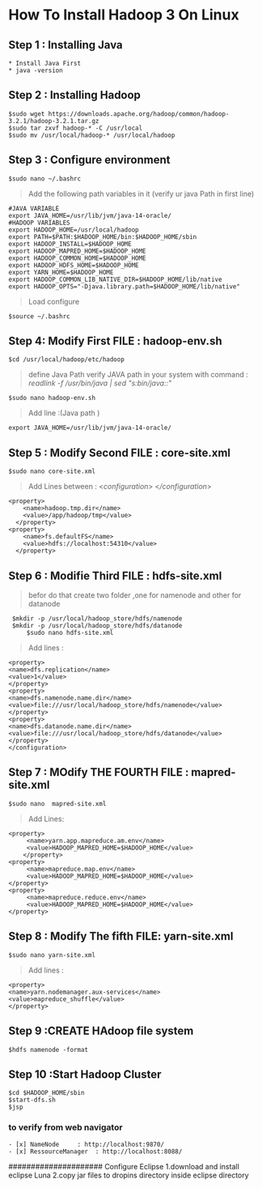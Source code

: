 # How To Install Hadoop 3 On Linux


## Step 1 : Installing Java
	* Install Java First
	* java -version

## Step 2 : Installing Hadoop
	$sudo wget https://downloads.apache.org/hadoop/common/hadoop-3.2.1/hadoop-3.2.1.tar.gz
	$sudo tar zxvf hadoop-* -C /usr/local
	$sudo mv /usr/local/hadoop-* /usr/local/hadoop
	

## Step 3 :  Configure environment
	$sudo nano ~/.bashrc
> Add the following path variables in it (verify ur java Path in first line)
    	
	#JAVA VARIABLE
	export JAVA_HOME=/usr/lib/jvm/java-14-oracle/
	#HADOOP VARIABLES
	export HADOOP_HOME=/usr/local/hadoop
	export PATH=$PATH:$HADOOP_HOME/bin:$HADOOP_HOME/sbin
	export HADOOP_INSTALL=$HADOOP_HOME
	export HADOOP_MAPRED_HOME=$HADOOP_HOME
	export HADOOP_COMMON_HOME=$HADOOP_HOME
	export HADOOP_HDFS_HOME=$HADOOP_HOME
	export YARN_HOME=$HADOOP_HOME
	export HADOOP_COMMON_LIB_NATIVE_DIR=$HADOOP_HOME/lib/native
	export HADOOP_OPTS="-Djava.library.path=$HADOOP_HOME/lib/native"
	

> Load configure

	$source ~/.bashrc
		
## Step 4:  Modify First FILE : hadoop-env.sh
	$cd /usr/local/hadoop/etc/hadoop
 > define Java Path 
 > verify JAVA path in your system with command :  *readlink -f /usr/bin/java | sed "s:bin/java::"*

	$sudo nano hadoop-env.sh
  > Add line :(Java path )
  
  	export JAVA_HOME=/usr/lib/jvm/java-14-oracle/

## Step 5 : Modify Second FILE : core-site.xml 
	$sudo nano core-site.xml
> Add Lines between : <*configuration*>  <*/configuration*>

	<property>
	    <name>hadoop.tmp.dir</name>
	    <value>/app/hadoop/tmp</value>
	  </property>
	<property>
	    <name>fs.defaultFS</name>
	    <value>hdfs://localhost:54310</value>
	  </property>

## Step 6 : Modifie Third FILE : hdfs-site.xml
> befor do that create two folder ,one for namenode and other for datanode
	 
	 $mkdir -p /usr/local/hadoop_store/hdfs/namenode
	 $mkdir -p /usr/local/hadoop_store/hdfs/datanode
         $sudo nano hdfs-site.xml
> Add lines :

	<property>
	<name>dfs.replication</name>
	<value>1</value>
	</property>
	<property>
	<name>dfs.namenode.name.dir</name>
	<value>file:///usr/local/hadoop_store/hdfs/namenode</value>
	</property>
	<property>
	<name>dfs.datanode.name.dir</name>
	<value>file:///usr/local/hadoop_store/hdfs/datanode</value>
	</property>
	</configuration>

## Step 7 : MOdify THE FOURTH FILE : mapred-site.xml
	$sudo nano  mapred-site.xml
> Add Lines:

	<property>
		 <name>yarn.app.mapreduce.am.env</name>
		 <value>HADOOP_MAPRED_HOME=$HADOOP_HOME</value>
		</property>
	<property>
		 <name>mapreduce.map.env</name>
		 <value>HADOOP_MAPRED_HOME=$HADOOP_HOME</value>
	</property>
	<property>
		 <name>mapreduce.reduce.env</name>
		 <value>HADOOP_MAPRED_HOME=$HADOOP_HOME</value>
	</property>

## Step 8 : Modify The fifth FILE: yarn-site.xml

	$sudo nano yarn-site.xml
 > Add lines :

	<property>
	<name>yarn.nodemanager.aux-services</name>
	<value>mapreduce_shuffle</value>
	</property>

## Step 9 :CREATE HAdoop file system
	$hdfs namenode -format
## Step 10 :Start Hadoop Cluster 
	$cd $HADOOP_HOME/sbin
	$start-dfs.sh
	$jsp 
### to verify from web navigator 
	- [x] NameNode 	   : http://localhost:9870/
	- [x] RessourceManager  : http://localhost:8088/
	

##################### Configure Eclipse 
	1.download and install eclipse Luna 
	2.copy jar files to dropins directory inside eclipse directory
